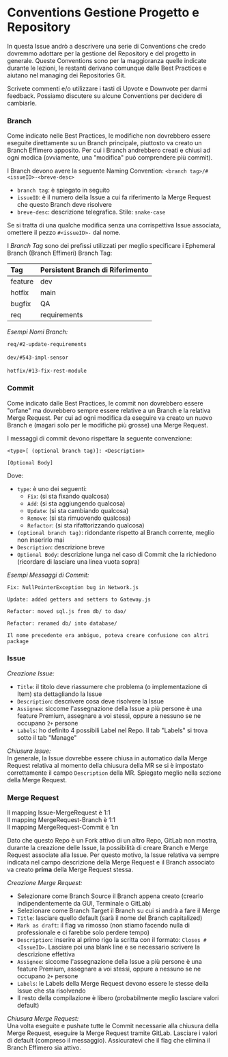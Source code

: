 # Conventions Gestione Progetto e Repository

In questa Issue andrò a descrivere una serie di Conventions che credo dovremmo adottare per la gestione del Repository e del progetto in generale. Queste Conventions sono per la maggioranza quelle indicate durante le lezioni, le restanti derivano comunque dalle Best Practices e aiutano nel managing dei Repositories Git.

Scrivete commenti e/o utilizzare i tasti di Upvote e Downvote per darmi feedback. Possiamo discutere su alcune Conventions per decidere di cambiarle.


### Branch

Come indicato nelle Best Practices, le modifiche non dovrebbero essere eseguite direttamente su un Branch principale, piuttosto va creato un Branch Effimero apposito.
Per cui i Branch andrebbero creati e chiusi ad ogni modica (ovviamente, una "modifica" può comprendere più commit).

I Branch devono avere la seguente Naming Convention: `<branch tag>/#<issueID>-<breve-desc>`
- `branch tag`: è spiegato in seguito
- `issueID`: è il numero della Issue a cui fa riferimento la Merge Request che questo Branch deve risolvere
- `breve-desc`: descrizione telegrafica. Stile: `snake-case`

Se si tratta di una qualche modifica senza una corrispettiva Issue associata, omettere il pezzo `#<issueID>-` dal nome.

I _Branch Tag_ sono dei prefissi utilizzati per meglio specificare i Ephemeral Branch (Branch Effimeri) Branch Tag:

| Tag     | Persistent Branch di Riferimento |
| :-----  | :------------------------------- |
| feature | dev                              |
| hotfix  | main                             |
| bugfix  | QA                               |
| req     | requirements                     |


_Esempi Nomi Branch:_

`req/#2-update-requirements` <br><br>
`dev/#543-impl-sensor` <br><br>
`hotfix/#13-fix-rest-module`


### Commit

Come indicato dalle Best Practices, le commit non dovrebbero essere "orfane" ma dovrebbero sempre essere relative a un Branch e la relativa Merge Request. Per cui ad ogni modifica da eseguire va creato un nuovo Branch e (magari solo per le modifiche più grosse) una Merge Request.

I messaggi di commit devono rispettare la seguente convenzione:

```
<type>[ (optional branch tag)]: <Description>

[Optional Body]
```

Dove:
- `type`: è uno dei seguenti:
  - `Fix`: (si sta fixando qualcosa)
  - `Add`: (si sta aggiungendo qualcosa)
  - `Update`: (si sta cambiando qualcosa)
  - `Remove`: (si sta rimuovendo qualcosa)
  - `Refactor`: (si sta rifattorizzando qualcosa)
- `(optional branch tag)`: ridondante rispetto al Branch corrente, meglio non inserirlo mai
- `Description`: descrizione breve
- `Optional Body`: descrizione lunga nel caso di Commit che la richiedono (ricordare di lasciare una linea vuota sopra)


_Esempi Messaggi di Commit:_
```
Fix: NullPointerException bug in Network.js
```

```
Update: added getters and setters to Gateway.js
```

```
Refactor: moved sql.js from db/ to dao/
```

```
Refactor: renamed db/ into database/

Il nome precedente era ambiguo, poteva creare confusione con altri package
```


### Issue

_Creazione Issue:_
- `Title`: il titolo deve riassumere che problema (o implementazione di Item) sta dettagliando la Issue
- `Description`: descrivere cosa deve risolvere la Issue
- `Assignee`: siccome l'assegnazione della Issue a più persone è una feature Premium, assegnare a voi stessi, oppure a nessuno se ne occupano `2+` persone
- `Labels`: ho definito 4 possibili Label nel Repo. Il tab "Labels" si trova sotto il tab "Manage"

_Chiusura Issue:_<br>
In generale, la Issue dovrebbe essere chiusa in automatico dalla Merge Request relativa al momento della chiusura della MR se si è impostato correttamente il campo `Description` della MR. Spiegato meglio nella sezione della Merge Request.


### Merge Request

Il mapping Issue-MergeRequest è 1:1 <br>
Il mapping MergeRequest-Branch è 1:1 <br>
Il mapping MergeRequest-Commit è 1:n <br>

Dato che questo Repo è un Fork attivo di un altro Repo, GitLab non mostra, durante la creazione delle Issue, la possibilità di creare Branch e Merge Request associate alla Issue.
Per questo motivo, la Issue relativa va sempre indicata nel campo descrizione della Merge Request e il Branch associato va creato __prima__ della Merge Request stessa.

_Creazione Merge Request:_
- Selezionare come Branch Source il Branch appena creato (crearlo indipendentemente da GUI, Terminale o GitLab)
- Selezionare come Branch Target il Branch su cui si andrà a fare il Merge
- `Title`: lasciare quello default (sarà il nome del Branch capitalized)
- `Mark as draft`: il flag va rimosso (non stiamo facendo nulla di professionale e ci farebbe solo perdere tempo)
- `Description`: inserire al primo rigo la scritta con il formato: `Closes #<IssueID>`. Lasciare poi una blank line e se necessario scrivere la descrizione effettiva
- `Assignee`: siccome l'assegnazione della Issue a più persone è una feature Premium, assegnare a voi stessi, oppure a nessuno se ne occupano `2+` persone
- `Labels`: le Labels della Merge Request devono essere le stesse della Issue che sta risolvendo
- Il resto della compilazione è libero (probabilmente meglio lasciare valori default)

_Chiusura Merge Request:_<br>
Una volta eseguite e pushate tutte le Commit necessarie alla chiusura della Merge Request, eseguire la Merge Request tramite GitLab.
Lasciare i valori di default (compreso il messaggio). Assicuratevi che il flag che elimina il Branch Effimero sia attivo.